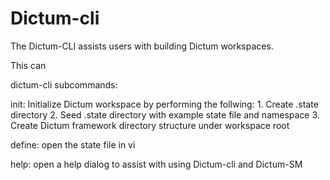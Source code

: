# Dictum-cli

The Dictum-CLI assists users with building Dictum workspaces. 

This can 


dictum-cli subcommands:

init: Initialize Dictum workspace by performing the follwing:
          1. Create .state directory
          2. Seed .state directory with example state file and namespace
          3. Create Dictum framework directory structure under workspace root

define: open the state file in vi
          
help: open a help dialog to assist with using Dictum-cli and Dictum-SM
